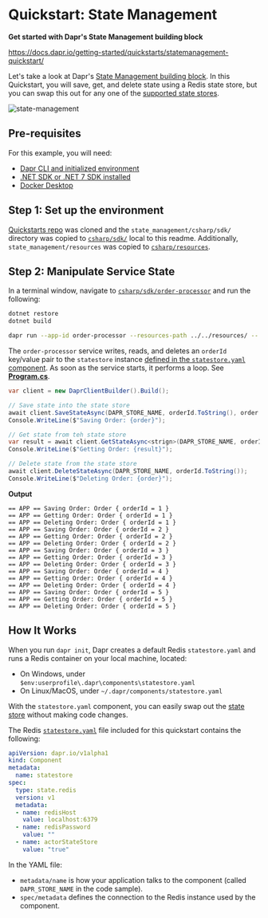 # Quickstart: State Management

**Get started with Dapr's State Management building block**  

https://docs.dapr.io/getting-started/quickstarts/statemanagement-quickstart/

Let's take a look at Dapr's [State Management building block](https://docs.dapr.io/developing-applications/building-blocks/state-management/). In this Quickstart, you will save, get, and delete state using a Redis state store, but you can swap this out for any one of the [supported state stores](https://docs.dapr.io/reference/components-reference/supported-state-stores/).

![state-management](https://docs.dapr.io/images/state-management-quickstart.png)

## Pre-requisites

For this example, you will need:

* [Dapr CLI and initialized environment](https://docs.dapr.io/getting-started)
* [.NET SDK or .NET 7 SDK installed](https://dotnet.microsoft.com/download)
* [Docker Desktop](https://www.docker.com/products/docker-desktop)

## Step 1: Set up the environment

[Quickstarts repo](https://github.com/dapr/quickstarts/) was cloned and the `state_management/csharp/sdk/` directory was copied to [`csharp/sdk/`](./csharp/sdk/) local to this readme. Additionally, `state_management/resources` was copied to [`csharp/resources`](./csharp/resources/).

## Step 2: Manipulate Service State

In a terminal window, navigate to [`csharp/sdk/order-processor`](./csharp/sdk/order-processor/) and run the following:

```bash
dotnet restore
dotnet build

dapr run --app-id order-processor --resources-path ../../resources/ -- dotnet run
```

The `order-processor` service writes, reads, and deletes an `orderId` key/value pair to the `statestore` instance [defined in the `statestore.yaml` component](). As soon as the service starts, it performs a loop. See [**Program.cs**](./csharp/sdk/order-processor/Program.cs).

```cs
var client = new DaprClientBuilder().Build();

// Save state into the state store
await client.SaveStateAsync(DAPR_STORE_NAME, orderId.ToString(), order.ToString());
Console.WriteLine($"Saving Order: {order}");

// Get state from teh state store
var result = await client.GetStateAsync<strign>(DAPR_STORE_NAME, orderId.ToString());
Console.WriteLine($"Getting Order: {result}");

// Delete state from the state store
await client.DeleteStateAsync(DAPR_STORE_NAME, orderId.ToString());
Console.WriteLine($"Deleting Order: {order}");
```

**Output**  

```
== APP == Saving Order: Order { orderId = 1 }
== APP == Getting Order: Order { orderId = 1 }
== APP == Deleting Order: Order { orderId = 1 }
== APP == Saving Order: Order { orderId = 2 }
== APP == Getting Order: Order { orderId = 2 }
== APP == Deleting Order: Order { orderId = 2 }
== APP == Saving Order: Order { orderId = 3 }
== APP == Getting Order: Order { orderId = 3 }
== APP == Deleting Order: Order { orderId = 3 }
== APP == Saving Order: Order { orderId = 4 }
== APP == Getting Order: Order { orderId = 4 }
== APP == Deleting Order: Order { orderId = 4 }
== APP == Saving Order: Order { orderId = 5 }
== APP == Getting Order: Order { orderId = 5 }
== APP == Deleting Order: Order { orderId = 5 }
```

## How It Works

When you run `dapr init`, Dapr creates a default Redis `statestore.yaml` and runs a Redis container on your local machine, located:

* On Windows, under `$env:userprofile\.dapr\components\statestore.yaml`
* On Linux/MacOS, under `~/.dapr/components/statestore.yaml`

With the `statestore.yaml` component, you can easily swap out the [state store]() without making code changes.

The Redis [`statestore.yaml`](./csharp/resources/statestore.yaml) file included for this quickstart contains the following:

```yaml
apiVersion: dapr.io/v1alpha1
kind: Component
metadata:
  name: statestore
spec:
  type: state.redis
  version: v1
  metadata:
  - name: redisHost
    value: localhost:6379
  - name: redisPassword
    value: ""
  - name: actorStateStore
    value: "true"
```

In the YAML file:

* `metadata/name` is how your application talks to the component (called `DAPR_STORE_NAME` in the code sample).
* `spec/metadata` defines the connection to the Redis instance used by the component.